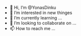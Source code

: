 - 👋 Hi, I’m @YonasDinku
- 👀 I’m interested in new thinges
- 🌱 I’m currently learning ...
- 💞️ I’m looking to collaborate on ...
- 📫 How to reach me ...

<!---
YonasDinku/YonasDinku is a ✨ special ✨ repository because its `README.md` (this file) appears on your GitHub profile.
You can click the Preview link to take a look at your changes.
--->
